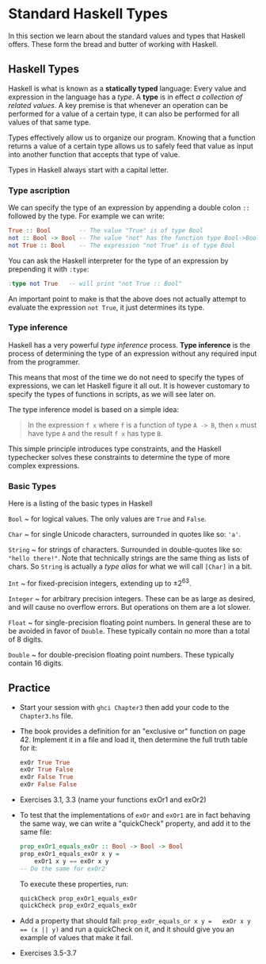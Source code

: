 # Standard Haskell Types

In this section we learn about the standard values and types that Haskell offers. These form the bread and butter of working with Haskell.

## Haskell Types

Haskell is what is known as a **statically typed** language: Every value and expression in the language has a *type*. A **type** is in effect *a collection of related values*. A key premise is that whenever an operation can be performed for a value of a certain type, it can also be performed for all values of that same type.

Types effectively allow us to organize our program. Knowing that a function returns a value of a certain type allows us to safely feed that value as input into another function that accepts that type of value.

Types in Haskell always start with a capital letter.

### Type ascription

We can specify the type of an expression by appending a double colon `::` followed by the type. For example we can write:

```haskell
True :: Bool        -- The value "True" is of type Bool
not :: Bool -> Bool -- The value "not" has the function type Bool->Bool
not True :: Bool    -- The expression "not True" is of type Bool
```

You can ask the Haskell interpreter for the type of an expression by prepending it with `:type`:

```haskell
:type not True   -- will print "not True :: Bool"
```
An important point to make is that the above does not actually attempt to evaluate the expression `not True`, it just determines its type.

### Type inference

Haskell has a very powerful *type inference* process. **Type inference** is the process of determining the type of an expression without any required input from the programmer.

This means that most of the time we do not need to specify the types of expressions, we can let Haskell figure it all out. It is however customary to specify the types of functions in scripts, as we will see later on.

The type inference model is based on a simple idea:

> In the expression `f x` where `f` is a function of type `A -> B`, then `x` must have type `A` and the result `f x` has type `B`.

This simple principle introduces type constraints, and the Haskell typechecker solves these constraints to determine the type of more complex expressions.

### Basic Types

Here is a listing of the basic types in Haskell

`Bool`
  ~ for logical values. The only values are `True` and `False`.

`Char`
  ~ for single Unicode characters, surrounded in quotes like so: `'a'`.

`String`
  ~ for strings of characters. Surrounded in double-quotes like so: `"hello there!"`. Note that technically strings are the same thing as lists of chars. So `String` is actually a *type alias* for what we will call `[Char]` in a bit.

`Int`
  ~ for fixed-precision integers, extending up to $\pm2^{63}$.

`Integer`
  ~ for arbitrary precision integers. These can be as large as desired, and will cause no overflow errors. But operations on them are a lot slower.

`Float`
  ~ for single-precision floating point numbers. In general these are to be avoided in favor of `Double`. These typically contain no more than a total of 8 digits.

`Double`
  ~ for double-precision floating point numbers. These typically contain 16 digits.

## Practice

- Start your session with `ghci Chapter3` then add your code to the `Chapter3.hs` file.
- The book provides a definition for an "exclusive or" function on page 42. Implement it in a file and load it, then determine the full truth table for it:
    ```haskell
    exOr True True
    exOr True False
    exOr False True
    exOr False False
    ```
- Exercises 3.1, 3.3 (name your functions exOr1 and exOr2)
- To test that the implementations of `exOr` and `exOr1` are in fact behaving the same way, we can write a "quickCheck" property, and add it to the same file:

    ```haskell
    prop_exOr1_equals_exOr :: Bool -> Bool -> Bool
    prop_exOr1_equals_exOr x y =
        exOr1 x y == exOr x y
    -- Do the same for exOr2
    ```
    To execute these properties, run:
    ```haskell
    quickCheck prop_exOr1_equals_exOr
    quickCheck prop_exOr2_equals_exOr
    ```
- Add a property that should fail: `prop_exOr_equals_or x y =   exOr x y == (x || y)` and run a quickCheck on it, and it should give you an example of values that make it fail.
- Exercises 3.5-3.7

